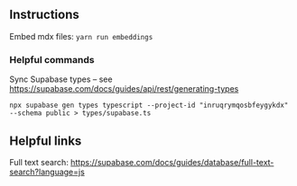 ## Instructions

Embed mdx files: `yarn run embeddings`

### Helpful commands

Sync Supabase types – see https://supabase.com/docs/guides/api/rest/generating-types

```
npx supabase gen types typescript --project-id "inruqrymqosbfeygykdx" --schema public > types/supabase.ts
```

## Helpful links

Full text search: https://supabase.com/docs/guides/database/full-text-search?language=js
